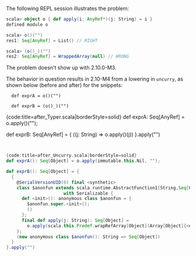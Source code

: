 The following REPL session illustrates the problem:

```scala
scala> object o { def apply(i: AnyRef*)(j: String) = i }
defined module o

scala> o()("")
res1: Seq[AnyRef] = List() // RIGHT

scala> (o()_)("")
res2: Seq[AnyRef] = WrappedArray(null) // WRONG
```

The problem doesn't show up with 2.10.0-M3.



The behavior in question results in 2.10-M4 from a lowering in `uncurry`, as shown below (before and after) for the snippets:

```
  def exprA = o()("")

  def exprB = (o()_)("")
```

{code:title=after_Typer.scala|borderStyle=solid}
def exprA: Seq[AnyRef] = o.apply()("");

def exprB: Seq[AnyRef] = {
  ((j: String) => o.apply(<empty>)(j))
}.apply("")
```scala


{code:title=after_Uncurry.scala|borderStyle=solid}
def exprA(): Seq[Object] = o.apply(immutable.this.Nil, "");

def exprB(): Seq[Object] = {
  {
    @SerialVersionUID(0) final <synthetic> 
    class $anonfun extends scala.runtime.AbstractFunction1[String,Seq[Object]] 
                      with Serializable {
      def <init>(): anonymous class $anonfun = {
        $anonfun.super.<init>();
        ()
      };
      final def apply(j: String): Seq[Object] = 
        o.apply(scala.this.Predef.wrapRefArray[Object](Array[Object]{<empty>}), j)
    };
    (new anonymous class $anonfun(): String => Seq[Object])
  }
}.apply("")
```




